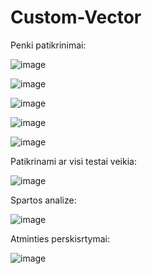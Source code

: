 # Custom-Vector

Penki patikrinimai: 

![image](https://user-images.githubusercontent.com/75576100/119938561-4561c600-bf95-11eb-845d-8250145c0aae.png)

![image](https://user-images.githubusercontent.com/75576100/119938582-4eeb2e00-bf95-11eb-9953-940bb57ee382.png)

![image](https://user-images.githubusercontent.com/75576100/119938627-60343a80-bf95-11eb-992f-cb6944759e28.png)

![image](https://user-images.githubusercontent.com/75576100/119938652-69bda280-bf95-11eb-86a8-3e88d717e938.png)

![image](https://user-images.githubusercontent.com/75576100/119938698-7510ce00-bf95-11eb-86a4-66f409f7bd57.png)

Patikrinami ar visi testai veikia:

![image](https://user-images.githubusercontent.com/75576100/119940526-fec19b00-bf97-11eb-9de0-5a0274149645.png)

Spartos analize:

![image](https://user-images.githubusercontent.com/75576100/119939757-fddc3980-bf96-11eb-8912-0a1bfa2c33bc.png)

Atminties perskisrtymai:

![image](https://user-images.githubusercontent.com/75576100/119940316-ae4a3d80-bf97-11eb-83ae-00b478d46eb1.png)
